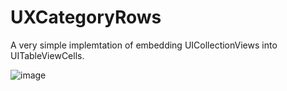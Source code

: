 # UXCategoryRows
A very simple implemtation of embedding UICollectionViews into UITableViewCells.

![image](https://cloud.githubusercontent.com/assets/55974/19599667/287385c6-97a2-11e6-9c43-312d7d873545.png)
